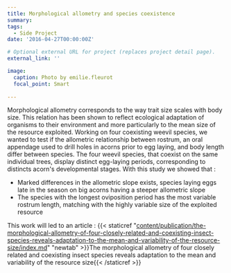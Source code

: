 ```yaml
---
title: Morphological allometry and species coexistence
summary: 
tags:
  - Side Project
date: '2016-04-27T00:00:00Z'

# Optional external URL for project (replaces project detail page).
external_link: ''

image:
  caption: Photo by emilie.fleurot
  focal_point: Smart
  
---
```


Morphological allometry corresponds to the way trait size scales with body size. This relation has been shown to reflect ecological adaptation of organisms to their environment and more particularly to the mean size of the resource exploited. 
Working on four coexisting weevil species, we wanted to test if the allometric relationship between rostrum, an oral appendage used to drill holes in acorns prior to egg laying, and body length differ between species.
The four weevil species, that coexist on the same individual trees, display distinct egg-laying periods, corresponding to distincts acorn's developmental stages. With this study we showed that :
+ Marked differences in the allometric slope exists, species laying eggs late in the season on big acorns having a steeper allometric slope
+ The species with the longest oviposition period has the most variable rostrum length, matching with the highly variable size of the exploited resource

This work will led to an article : {{< staticref "[content/publication/the-morphological-allometry-of-four-closely-related-and-coexisting-insect-species-reveals-adaptation-to-the-mean-and-variability-of-the-resource-size/index.md](https://www.emiliefleurot.com/publication/the-morphological-allometry-of-four-closely-related-and-coexisting-insect-species-reveals-adaptation-to-the-mean-and-variability-of-the-resource-size/)" "newtab" >}}The morphological allometry of four closely related and coexisting insect species reveals adaptation to the mean and variability of the resource size{{< /staticref >}}
